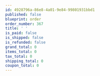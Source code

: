```yaml
---
id: 4928796a-86e8-4a01-9e84-99801931bbd1
published: false
blueprint: order
order_number: 367
title: ' '
is_paid: false
is_shipped: false
is_refunded: false
grand_total: 0
items_total: 0
tax_total: 0
shipping_total: 0
coupon_total: 0
---
```

